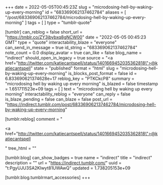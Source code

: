 +++
date = 2022-05-05T00:45:23Z
slug = "microdosing-hell-by-waking-up-every-morning"
id = "683369062137462784"
aliases = [ "/post/683369062137462784/microdosing-hell-by-waking-up-every-morning" ]
tags = [ ]
type = "tumblr-quote"

[tumblr]
can_reblog = false
short_url = "https://tmblr.co/ZY3jbybxq8gNCW00"
date = "2022-05-05 00:45:23 GMT"
type = "quote"
interactability_blaze = "everyone"
can_send_in_message = true
id_string = "683369062137462784"
note_count = 0.0
display_avatar = true
can_like = false
blog_name = "indirect"
should_open_in_legacy = true
source = "<a href=\"http://twitter.com/katiecantspell/status/1401669452035362818\">@katiecantspell</a>"
state = "published"
format = "html"
slug = "microdosing-hell-by-waking-up-every-morning"
is_blocks_post_format = false
id = 6.833690621374628e+17
reblog_key = "PTKCkcP8"
summary = "microdosing hell by waking up every morning"
is_blazed = false
timestamp = 1.651711523e+09
tags = [ ]
text = "microdosing hell by waking up every morning"
interactability_reblog = "everyone"
can_reply = false
is_blaze_pending = false
can_blaze = false
post_url = "https://indirect.tumblr.com/post/683369062137462784/microdosing-hell-by-waking-up-every-morning"

[tumblr.reblog]
comment = "<p><a href=\"http://twitter.com/katiecantspell/status/1401669452035362818\">@katiecantspell</a></p>"
tree_html = ""

[tumblr.blog]
can_show_badges = true
name = "indirect"
title = "indirect"
description = ""
url = "https://indirect.tumblr.com/"
uuid = "t:PgyUJU3SA2Klwyt81UWAwQ"
updated = 1.738205153e+09

[tumblr.blog.tumblrmart_accessories]
+++

